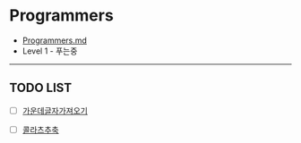 

# Programmers

* [Programmers.md](./Programmers/Programmers.md)
* Level 1 - 푸는중

---

## TODO LIST

* [ ] [가운데글자가져오기](https://programmers.co.kr/learn/courses/30/lessons/12912)
* [ ] [콜라츠추축](https://programmers.co.kr/learn/courses/30/lessons/12943)

